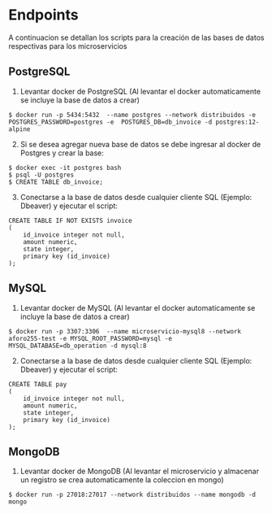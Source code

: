 # Endpoints

A continuacion se detallan los scripts para la creación de las bases de datos respectivas para los microservicios


## PostgreSQL

1. Levantar docker de PostgreSQL (Al levantar el docker automaticamente se incluye la base de datos a crear)
```
$ docker run -p 5434:5432  --name postgres --network distribuidos -e POSTGRES_PASSWORD=postgres -e  POSTGRES_DB=db_invoice -d postgres:12-alpine
```

2. Si se desea agregar nueva base de datos se debe ingresar al docker de Postgres y crear la base:
```
$ docker exec -it postgres bash
$ psql -U postgres
$ CREATE TABLE db_invoice;
```

3. Conectarse a la base de datos desde cualquier cliente SQL (Ejemplo: Dbeaver) y ejecutar el script:
```
CREATE TABLE IF NOT EXISTS invoice
(
    id_invoice integer not null,
    amount numeric,
    state integer,
    primary key (id_invoice)
);
```

## MySQL

1. Levantar docker de MySQL (Al levantar el docker automaticamente se incluye la base de datos a crear)
```
$ docker run -p 3307:3306  --name microservicio-mysql8 --network aforo255-test -e MYSQL_ROOT_PASSWORD=mysql -e MYSQL_DATABASE=db_operation -d mysql:8
```

2. Conectarse a la base de datos desde cualquier cliente SQL (Ejemplo: Dbeaver) y ejecutar el script:
```
CREATE TABLE pay
(
    id_invoice integer not null,
    amount numeric,
    state integer,
    primary key (id_invoice)
);
```

## MongoDB

1. Levantar docker de MongoDB (Al levantar el microservicio y almacenar un registro se crea automaticamente la coleccion en mongo)
```
$ docker run -p 27018:27017 --network distribuidos --name mongodb -d mongo
```